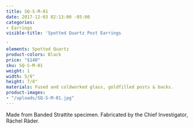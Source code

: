```yaml
---
title: SQ-S-M-01
date: 2017-12-03 02:13:00 -05:00
categories:
- Earrings
visible-title: 'Spotted Quartz Post Earrings

'
elements: Spotted Quartz
product-colors: Black
price: "$140"
sku: SQ-S-M-01
weight: 1
width: 5/8"
height: 7/8"
materials: Fused and coldworked glass, goldfilled posts & backs.
product-images:
- "/uploads/SQ-S-M-01.jpg"
---
```


Made from Banded Strattite specimen. Fabricated by the Chief Investigator, Ráchel Räder.